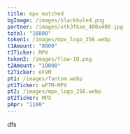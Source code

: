 ```yaml
---
title: mpx matched
bgImage: /images/blackhole4.png
partner: /images/xtk3fkxe_400x400.jpg
total: "16000"
token1: /images/mpx_logo_256.webp
t1Amount: "8000"
t1Ticker: MPX
token2: /images/flow-10.png
t2Amount: "10000"
t2Ticker: oFVM
pt1: /images/fantom.webp
pt1Ticker: wFTM-MPX
pt2: /images/mpx_logo_256.webp
pt2Ticker: MPX
pApr: "1100"
---
```

d﻿fs